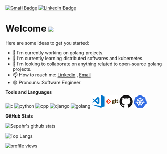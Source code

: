 [![Gmail Badge](https://img.shields.io/badge/-sepehr.r201400@gmail.com-c14438?style=flat-square&logo=Gmail&logoColor=white&link=mailto:sepehr.r201400@gmail.com)](mailto:sepehr.r201400@gmail.com)
[![Linkedin Badge](https://img.shields.io/badge/-SepehrRafiei-blue?style=flat-square&logo=Linkedin&logoColor=white&link=https://www.linkedin.com/in/sepehr-rafiei/)](https://www.linkedin.com/in/sepehr-rafiei/)

# Welcome <img src="https://media.giphy.com/media/mGcNjsfWAjY5AEZNw6/giphy.gif" width="50">

Here are some ideas to get you started:

- 🔭 I’m currently working on golang projects.
- 🌱 I’m currently learning distributed softwares and kubernetes.
- 👯 I’m looking to collaborate on anything related to open-source golang projects.
- 📫 How to reach me:  [Linkedin](https://www.linkedin.com/in/sepehr-rafiei/) , [Email](sepehr.r201400@gmail.com)
- 😄 Pronouns: Software Engineer


  
**Tools and Languages**
<br>
<img src="https://img.icons8.com/color/96/000000/c-programming.png" alt="c" width="40" height="40"/>
<img src="https://img.icons8.com/color/96/000000/python.png" alt="python" width="40" height="40"/> 
<img src="https://img.icons8.com/color/48/000000/c-plus-plus-logo.png" alt="cpp" width="40" height="40"/>
<img src="https://img.icons8.com/color/96/000000/django.png" alt="django" width="40" height="40"/> 
<img src="https://blog.golang.org/lib/godoc/images/go-logo-blue.svg" alt="golang" width="40" height="40" />
<img src="https://raw.githubusercontent.com/github/explore/80688e429a7d4ef2fca1e82350fe8e3517d3494d/topics/visual-studio-code/visual-studio-code.png" alt="vs" width="40" height="40" />
<img src="https://raw.githubusercontent.com/github/explore/80688e429a7d4ef2fca1e82350fe8e3517d3494d/topics/git/git.png" width="40" height="40" />
<img src="https://raw.githubusercontent.com/github/explore/78df643247d429f6cc873026c0622819ad797942/topics/github/github.png" width="40" height="40" />
<img src="https://github.com/kubernetes/kubernetes/blob/master/logo/logo.svg" width="40" height="40"/>
</br>

**GitHub Stats**

![Sepehr's github stats](https://github-readme-stats.vercel.app/api?username=cep-ter&count_private=true&show_icons=true&theme=chartreuse-dark)

![Top Langs](https://github-readme-stats.vercel.app/api/top-langs/?username=cep-ter&layout=compact)

![profile views](https://komarev.com/ghpvc/?username=cep-ter&color=brightgreen&style=flat-square)
